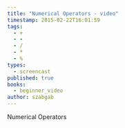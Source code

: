 ```yaml
---
title: "Numerical Operators - video"
timestamp: 2015-02-22T16:01:59
tags:
  - +
  - -
  - /
  - *
  - %
types:
  - screencast
published: true
books:
  - beginner_video
author: szabgab
---
```



Numerical Operators


<slidecast file="beginner-perl/numerical-operators" youtube="wVlaBq73jT0" />
